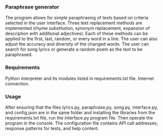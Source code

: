 ### Paraphrase generator
The program allows for simple paraphrasing of texts based on criteria selected in the user interface. Three text replacement methods are implemented (rhyme substitution, synonym replacement, expansion of description with additional adjectives). Each of these methods can be applied to the first, last, random, or every word in a line. The user can also adjust the accuracy and diversity of the changed words. The user can search for song lyrics or generate a random poem as the text to be paraphrased.

### Requirements
Python interpreter and its modules listed in requirements.txt file.
Internet connection.

### Usage
After ensuring that the files lyrics.py, paraphrase.py, song.py, interface.py, and config.json are in the same folder and installing the libraries from the requirements.txt file, run the interface.py program file. Then operate the program in the console. The configuration file contains API call addresses, response patterns for tests, and help content.